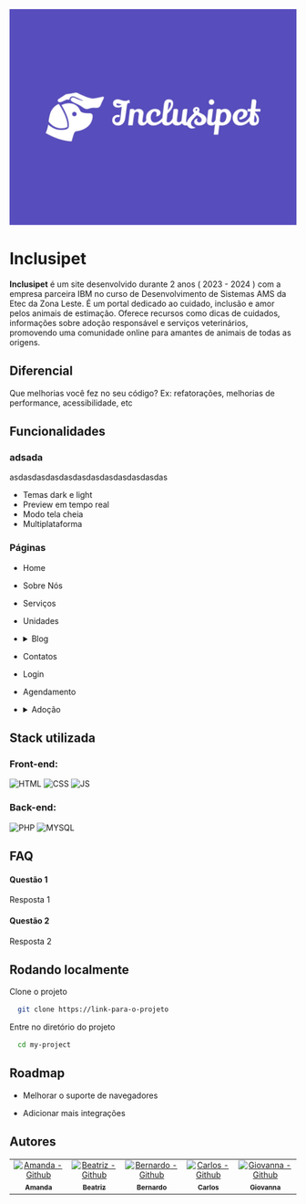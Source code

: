 ![Logo](https://github.com/Chrb09/Inclusipet-Ibm/blob/master/img/Logo/InclusipetGithub.jfif)

# **Inclusipet**

**Inclusipet** é um site desenvolvido durante 2 anos ( 2023 - 2024 ) com a empresa parceira IBM no curso de Desenvolvimento de Sistemas AMS da Etec da Zona Leste. É um portal dedicado ao cuidado, inclusão e amor pelos animais de estimação. Oferece recursos como dicas de cuidados, informações sobre adoção responsável e serviços veterinários, promovendo uma comunidade online para amantes de animais de todas as origens.

## Diferencial

Que melhorias você fez no seu código? Ex: refatorações, melhorias de performance, acessibilidade, etc

## Funcionalidades

### adsada

asdasdasdasdasdasdasdasdasdasdasdas

- Temas dark e light
- Preview em tempo real
- Modo tela cheia
- Multiplataforma

### Páginas

- Home
- Sobre Nós
- Serviços
- Unidades

- <details>
    <summary> Blog </summary>

  - Post1
  - Post2
  - Post3
  - Post4
  - Post5

  </details>

- Contatos
- Login
- Agendamento

- <details>
    <summary> Adoção </summary>

  - Animal1
  - Animal2
  - Animal3
  - Animal4
  - Animal5
  - Animal6
  - Animal7
  - Animal8
  - Animal9

  </details>

## Stack utilizada

### Front-end: <br>

![HTML](https://img.shields.io/badge/HTML-574DBD?style=for-the-badge&logo=html5&logoColor=white)
![CSS](https://img.shields.io/badge/CSS-574DBD?&style=for-the-badge&logo=css3&logoColor=white)
![JS](https://img.shields.io/badge/JavaScript-574DBD?style=for-the-badge&logo=javascript&logoColor=white)

### Back-end: <br>

![PHP](https://img.shields.io/badge/PHP-574DBD?style=for-the-badge&logo=php&logoColor=white)
![MYSQL](https://img.shields.io/badge/MySQL-574DBD?style=for-the-badge&logo=mysql&logoColor=white)

## FAQ

#### Questão 1

Resposta 1

#### Questão 2

Resposta 2

## Rodando localmente

Clone o projeto

```bash
  git clone https://link-para-o-projeto
```

Entre no diretório do projeto

```bash
  cd my-project
```

## Roadmap

- Melhorar o suporte de navegadores

- Adicionar mais integrações

## Autores

<center>
  <table>
    <tr>
      <td align="center">
        <a href="https://github.com/Amanda093">
          <img src="https://avatars.githubusercontent.com/u/138123400?v=4" width="100px;" alt="Amanda - Github"/><br>
          <sub>
            <b>Amanda</b>
          </sub>
        </a>
      </td>
      <td align="center">
        <a href="https://github.com/Beatriz02020">
          <img src="https://avatars.githubusercontent.com/u/133404301?v=4" width="100px;" alt="Beatriz - Github"/><br>
          <sub>
            <b>Beatriz</b>
          </sub>
        </a>
      </td>
      </td>
      <td align="center">
        <a href="https://github.com/BernardoVxexra">
          <img src="https://avatars.githubusercontent.com/u/142687809?v=4" width="100px;" alt="Bernardo - Github"/><br>
          <sub>
            <b>Bernardo</b>
          </sub>
        </a>
      </td>
      <td align="center">
        <a href="https://github.com/Chrb09">
          <img src="https://avatars.githubusercontent.com/u/132484542?v=4" width="100px;" alt="Carlos - Github"/><br>
          <sub>
              <b>Carlos</b>
            </sub>
        </a>
      </td>
      </td>
      <td align="center">
        <a href="https://github.com/GiovannaAdantas">
          <img src="https://avatars.githubusercontent.com/u/133404091?v=4" width="100px;" alt="Giovanna - Github"/><br>
          <sub>
            <b>Giovanna</b>
          </sub>
        </a>
      </td>
    </tr>
  </table>
<center>
